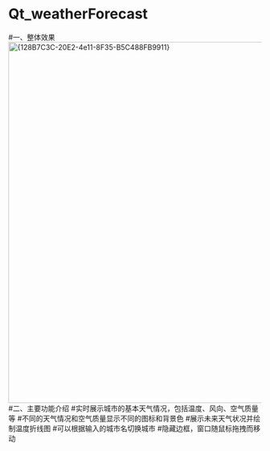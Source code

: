 # Qt_weatherForecast
#一、整体效果
<img width="720" alt="{128B7C3C-20E2-4e11-8F35-B5C488FB9911}" src="https://github.com/user-attachments/assets/1a6a1880-2004-4aab-8b44-5f4df391b43d" />
#二、主要功能介绍
#实时展示城市的基本天气情况，包括温度、风向、空气质量等
#不同的天气情况和空气质量显示不同的图标和背景色
#展示未来天气状况并绘制温度折线图
#可以根据输入的城市名切换城市
#隐藏边框，窗口随鼠标拖拽而移动
